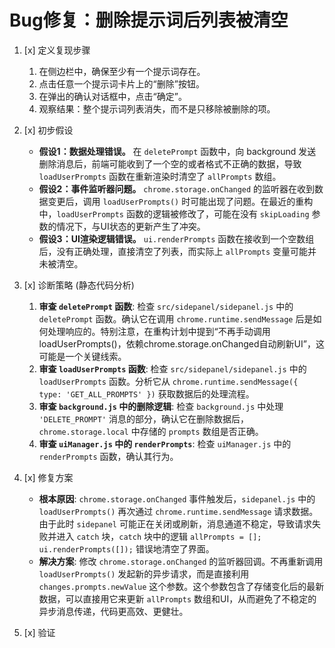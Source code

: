 # Bug修复：删除提示词后列表被清空

1.  [x] 定义复现步骤
    1.  在侧边栏中，确保至少有一个提示词存在。
    2.  点击任意一个提示词卡片上的“删除”按钮。
    3.  在弹出的确认对话框中，点击“确定”。
    4.  观察结果：整个提示词列表消失，而不是只移除被删除的项。

2.  [x] 初步假设
    *   **假设1：数据处理错误。** 在 `deletePrompt` 函数中，向 background 发送删除消息后，前端可能收到了一个空的或者格式不正确的数据，导致 `loadUserPrompts` 函数在重新渲染时清空了 `allPrompts` 数组。
    *   **假设2：事件监听器问题。** `chrome.storage.onChanged` 的监听器在收到数据变更后，调用 `loadUserPrompts()` 时可能出现了问题。在最近的重构中，`loadUserPrompts` 函数的逻辑被修改了，可能在没有 `skipLoading` 参数的情况下，与UI状态的更新产生了冲突。
    *   **假设3：UI渲染逻辑错误。** `ui.renderPrompts` 函数在接收到一个空数组后，没有正确处理，直接清空了列表，而实际上 `allPrompts` 变量可能并未被清空。

3.  [x] 诊断策略 (静态代码分析)
    1.  **审查 `deletePrompt` 函数**: 检查 `src/sidepanel/sidepanel.js` 中的 `deletePrompt` 函数。确认它在调用 `chrome.runtime.sendMessage` 后是如何处理响应的。特别注意，在重构计划中提到“不再手动调用loadUserPrompts()，依赖chrome.storage.onChanged自动刷新UI”，这可能是一个关键线索。
    2.  **审查 `loadUserPrompts` 函数**: 检查 `src/sidepanel/sidepanel.js` 中的 `loadUserPrompts` 函数。分析它从 `chrome.runtime.sendMessage({ type: 'GET_ALL_PROMPTS' })` 获取数据后的处理流程。
    3.  **审查 `background.js` 中的删除逻辑**: 检查 `background.js` 中处理 `'DELETE_PROMPT'` 消息的部分，确认它在删除数据后，`chrome.storage.local` 中存储的 `prompts` 数组是否正确。
    4.  **审查 `uiManager.js` 中的 `renderPrompts`**: 检查 `uiManager.js` 中的 `renderPrompts` 函数，确认其行为。

4.  [x] 修复方案
    *   **根本原因**: `chrome.storage.onChanged` 事件触发后，`sidepanel.js` 中的 `loadUserPrompts()` 再次通过 `chrome.runtime.sendMessage` 请求数据。由于此时 `sidepanel` 可能正在关闭或刷新，消息通道不稳定，导致请求失败并进入 `catch` 块，`catch` 块中的逻辑 `allPrompts = []; ui.renderPrompts([]);` 错误地清空了界面。
    *   **解决方案**: 修改 `chrome.storage.onChanged` 的监听器回调。不再重新调用 `loadUserPrompts()` 发起新的异步请求，而是直接利用 `changes.prompts.newValue` 这个参数。这个参数包含了存储变化后的最新数据，可以直接用它来更新 `allPrompts` 数组和UI，从而避免了不稳定的异步消息传递，代码更高效、更健壮。

5.  [x] 验证